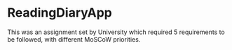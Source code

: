 # ReadingDiaryApp
This was an assignment set by University which required 5 requirements to be followed, with different MoSCoW priorities. 
